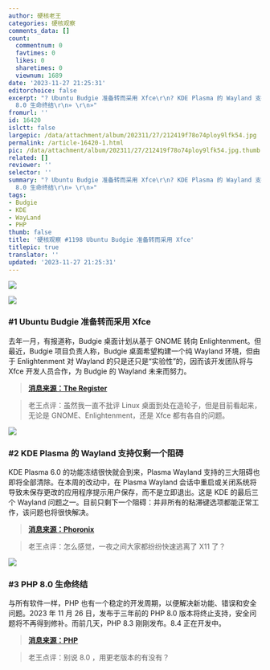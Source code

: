 ```yaml
---
author: 硬核老王
categories: 硬核观察
comments_data: []
count:
  commentnum: 0
  favtimes: 0
  likes: 0
  sharetimes: 0
  viewnum: 1689
date: '2023-11-27 21:25:31'
editorchoice: false
excerpt: "? Ubuntu Budgie 准备转而采用 Xfce\r\n? KDE Plasma 的 Wayland 支持仅剩一个阻碍\r\n? PHP
  8.0 生命终结\r\n» \r\n»"
fromurl: ''
id: 16420
islctt: false
largepic: /data/attachment/album/202311/27/212419f78o74ploy9lfk54.jpg
permalink: /article-16420-1.html
pic: /data/attachment/album/202311/27/212419f78o74ploy9lfk54.jpg.thumb.jpg
related: []
reviewer: ''
selector: ''
summary: "? Ubuntu Budgie 准备转而采用 Xfce\r\n? KDE Plasma 的 Wayland 支持仅剩一个阻碍\r\n? PHP
  8.0 生命终结\r\n» \r\n»"
tags:
- Budgie
- KDE
- WayLand
- PHP
thumb: false
title: '硬核观察 #1198 Ubuntu Budgie 准备转而采用 Xfce'
titlepic: true
translator: ''
updated: '2023-11-27 21:25:31'
---
```


![](/data/attachment/album/202311/27/212419f78o74ploy9lfk54.jpg)


![](/data/attachment/album/202311/27/212435u92uhzdtgt7ctgee.png)


### #1 Ubuntu Budgie 准备转而采用 Xfce


去年一月，有报道称，Budgie 桌面计划从基于 GNOME 转向 Enlightenment。但最近，Budgie 项目负责人称，Budgie 桌面希望构建一个纯 Wayland 环境，但由于 Enlightenment 对 Wayland 的只是还只是“实验性”的，因而该开发团队将与 Xfce 开发人员合作，为 Budgie 的 Wayland 未来而努力。



> 
> **[消息来源：The Register](https://www.theregister.com/2023/11/20/budgie_switches_wayland_approach/)**
> 
> 
> 



> 
> 老王点评：虽然我一直不批评 Linux 桌面到处在造轮子，但是目前看起来，无论是 GNOME、Enlightenment，还是 Xfce 都有各自的问题。
> 
> 
> 


![](/data/attachment/album/202311/27/212450vmoflmxnvks6vxsm.png)


### #2 KDE Plasma 的 Wayland 支持仅剩一个阻碍


KDE Plasma 6.0 的功能冻结很快就会到来，Plasma Wayland 支持的三大阻碍也即将全部清除。在本周的改动中，在 Plasma Wayland 会话中重启或关闭系统将导致未保存更改的应用程序提示用户保存，而不是立即退出。这是 KDE 的最后三个 Wayland 问题之一。目前只剩下一个阻碍：并非所有的粘滞键选项都能正常工作，该问题也将很快解决。



> 
> **[消息来源：Phoronix](https://www.phoronix.com/news/KDE-One-Wayland-Showstopper)**
> 
> 
> 



> 
> 老王点评：怎么感觉，一夜之间大家都纷纷快速逃离了 X11 了？
> 
> 
> 


![](/data/attachment/album/202311/27/212507pjczypoygdc4xtpx.png)


### #3 PHP 8.0 生命终结


与所有软件一样，PHP 也有一个稳定的开发周期，以便解决新功能、错误和安全问题。2023 年 11 月 26 日，发布于三年前的 PHP 8.0 版本将终止支持，安全问题将不再得到修补。而前几天，PHP 8.3 刚刚发布。8.4 正在开发中。



> 
> **[消息来源：PHP](https://www.php.net/)**
> 
> 
> 



> 
> 老王点评：别说 8.0 ，用更老版本的有没有？
> 
> 
>